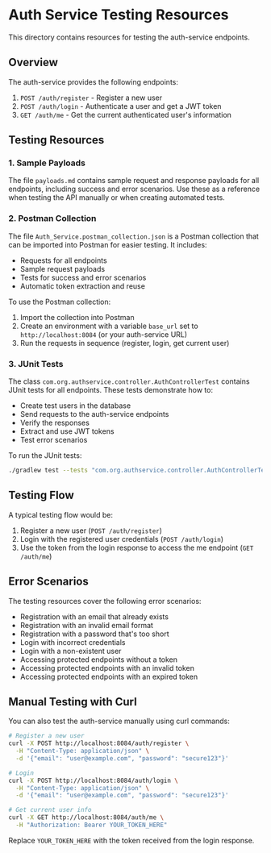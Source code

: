 # Auth Service Testing Resources

This directory contains resources for testing the auth-service endpoints.

## Overview

The auth-service provides the following endpoints:

1. `POST /auth/register` - Register a new user
2. `POST /auth/login` - Authenticate a user and get a JWT token
3. `GET /auth/me` - Get the current authenticated user's information

## Testing Resources

### 1. Sample Payloads

The file `payloads.md` contains sample request and response payloads for all endpoints, including success and error scenarios. Use these as a reference when testing the API manually or when creating automated tests.

### 2. Postman Collection

The file `Auth_Service.postman_collection.json` is a Postman collection that can be imported into Postman for easier testing. It includes:

- Requests for all endpoints
- Sample request payloads
- Tests for success and error scenarios
- Automatic token extraction and reuse

To use the Postman collection:

1. Import the collection into Postman
2. Create an environment with a variable `base_url` set to `http://localhost:8084` (or your auth-service URL)
3. Run the requests in sequence (register, login, get current user)

### 3. JUnit Tests

The class `com.org.authservice.controller.AuthControllerTest` contains JUnit tests for all endpoints. These tests demonstrate how to:

- Create test users in the database
- Send requests to the auth-service endpoints
- Verify the responses
- Extract and use JWT tokens
- Test error scenarios

To run the JUnit tests:

```bash
./gradlew test --tests "com.org.authservice.controller.AuthControllerTest"
```

## Testing Flow

A typical testing flow would be:

1. Register a new user (`POST /auth/register`)
2. Login with the registered user credentials (`POST /auth/login`)
3. Use the token from the login response to access the me endpoint (`GET /auth/me`)

## Error Scenarios

The testing resources cover the following error scenarios:

- Registration with an email that already exists
- Registration with an invalid email format
- Registration with a password that's too short
- Login with incorrect credentials
- Login with a non-existent user
- Accessing protected endpoints without a token
- Accessing protected endpoints with an invalid token
- Accessing protected endpoints with an expired token

## Manual Testing with Curl

You can also test the auth-service manually using curl commands:

```bash
# Register a new user
curl -X POST http://localhost:8084/auth/register \
  -H "Content-Type: application/json" \
  -d '{"email": "user@example.com", "password": "secure123"}'

# Login
curl -X POST http://localhost:8084/auth/login \
  -H "Content-Type: application/json" \
  -d '{"email": "user@example.com", "password": "secure123"}'

# Get current user info
curl -X GET http://localhost:8084/auth/me \
  -H "Authorization: Bearer YOUR_TOKEN_HERE"
```

Replace `YOUR_TOKEN_HERE` with the token received from the login response.